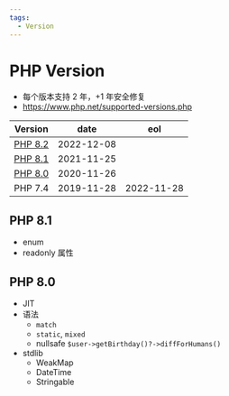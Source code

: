 ```yaml
---
tags:
  - Version
---
```


# PHP Version

- 每个版本支持 2 年，+1 年安全修复
- https://www.php.net/supported-versions.php

| Version            | date       | eol        |
| ------------------ | ---------- | ---------- |
| [PHP 8.2](#php-82) | 2022-12-08 |
| [PHP 8.1](#php-81) | 2021-11-25 |
| [PHP 8.0](#php-80) | 2020-11-26 |
| PHP 7.4            | 2019-11-28 | 2022-11-28 |

## PHP 8.1

- enum
- readonly 属性

## PHP 8.0

- JIT
- 语法
  - `match`
  - `static`, `mixed`
  - nullsafe `$user->getBirthday()?->diffForHumans()`
- stdlib
  - WeakMap
  - DateTime
  - Stringable
